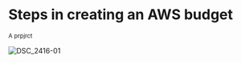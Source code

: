 # Steps in creating an AWS budget

<sub>A prpjrct</sub>


![DSC_2416-01](https://user-images.githubusercontent.com/113180880/189340443-bdd86c76-b236-4975-a0e8-4b170d382d3c.jpeg)

